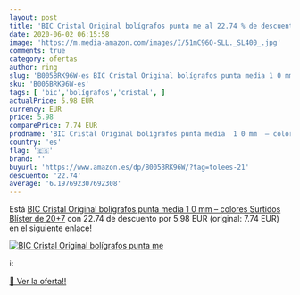 ```yaml
---
layout: post
title: 'BIC Cristal Original bolígrafos punta me al 22.74 % de descuento'
date: 2020-06-02 06:15:58
image: 'https://m.media-amazon.com/images/I/51mC96O-SLL._SL400_.jpg'
comments: true
category: ofertas
author: ring
slug: 'B005BRK96W-es BIC Cristal Original bolígrafos punta media 1 0 mm –...'
sku: 'B005BRK96W-es'
tags: [ 'bic','bolígrafos','cristal', ]
actualPrice: 5.98 EUR
currency: EUR
price: 5.98
comparePrice: 7.74 EUR
prodname: 'BIC Cristal Original bolígrafos punta media  1 0 mm  – colores Surtidos  Blíster de 20+7'
country: 'es'
flag: '🇪🇸'
brand: ''
buyurl: 'https://www.amazon.es/dp/B005BRK96W/?tag=tolees-21'
descuento: '22.74'
average: '6.197692307692308'
---
```


Está [BIC Cristal Original bolígrafos punta media  1 0 mm  – colores Surtidos  Blíster de 20+7](https://www.amazon.es/dp/B005BRK96W/?tag=tolees-21) con 22.74 de descuento por 5.98 EUR (original: 7.74 EUR) en el siguiente enlace!

[![BIC Cristal Original bolígrafos punta me](https://m.media-amazon.com/images/I/51mC96O-SLL._SL400_.jpg)](https://www.amazon.es/dp/B005BRK96W/?tag=tolees-21)

ℹ️:


[🛒 Ver la oferta!!](https://www.amazon.es/dp/B005BRK96W/?tag=tolees-21)
